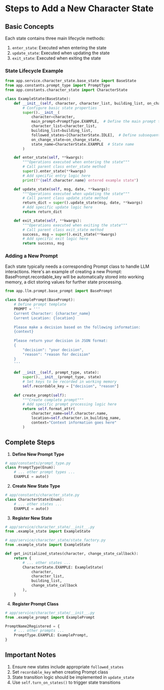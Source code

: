 # Steps to Add a New Character State

## Basic Concepts

Each state contains three main lifecycle methods:

1. `enter_state`: Executed when entering the state
2. `update_state`: Executed when updating the state
3. `exit_state`: Executed when exiting the state

### State Lifecycle Example

```python
from app.service.character_state.base_state import BaseState
from app.constants.prompt_type import PromptType
from app.constants.character_state import CharacterState

class ExampleState(BaseState):
    def __init__(self, character, character_list, building_list, on_change_state):
        # Configure basic state properties
        super().__init__(
            character=character,
            main_prompt=PromptType.EXAMPLE,  # Define the main prompt type used by the state
            character_list=character_list,
            building_list=building_list,
            followed_states=[CharacterState.IDLE],  # Define subsequent states that can be transitioned to
            on_change_state=on_change_state,
            state_name=CharacterState.EXAMPLE  # State name
        )

    def enter_state(self, **kwargs):
        """Operations executed when entering the state"""
        # Call parent class enter_state method
        super().enter_state(**kwargs)
        # Add specific entry logic here
        print(f"{self.character.name} entered example state")

    def update_state(self, msg, date, **kwargs):
        """Operations executed when updating the state"""
        # Call parent class update_state method
        return_dict = super().update_state(msg, date, **kwargs)
        # Add specific update logic here
        return return_dict

    def exit_state(self, **kwargs):
        """Operations executed when exiting the state"""
        # Call parent class exit_state method
        success, msg = super().exit_state(**kwargs)
        # Add specific exit logic here
        return success, msg
```

### Adding a New Prompt

Each state typically needs a corresponding Prompt class to handle LLM interactions. Here's an example of creating a new Prompt:
BasePrompt.recordable_key will be automatically stored into working memory, a dict storing values for further state processing. 
```python
from app.llm.prompt.base_prompt import BasePrompt

class ExamplePrompt(BasePrompt):
    # Define prompt template
    PROMPT = '''
    Current Character: {character_name}
    Current Location: {location}
    
    Please make a decision based on the following information:
    {context}
    
    Please return your decision in JSON format:
    {
        "decision": "your decision",
        "reason": "reason for decision"
    }
    '''
    
    def __init__(self, prompt_type, state):
        super().__init__(prompt_type, state)
        # Set keys to be recorded in working memory
        self.recordable_key = ["decision", "reason"]
        
    def create_prompt(self):
        """Create complete prompt"""
        # Add specific prompt processing logic here
        return self.format_attr(
            character_name=self.character.name,
            location=self.character.in_building_name,
            context="Context information goes here"
        )
```

## Complete Steps

1. **Define New Prompt Type**
```python
# app/constants/prompt_type.py
class PromptType(Enum):
    # ... other prompt types ...
    EXAMPLE = auto()
```

2. **Create New State Type**
```python
# app/constants/character_state.py
class CharacterState(Enum):
    # ... other states ...
    EXAMPLE = auto()
```

3. **Register New State**
```python
# app/service/character_state/__init__.py
from .example_state import ExampleState
```

```python
# app/service/character_state/state_factory.py
from .example_state import ExampleState

def get_initialized_states(character, change_state_callback):
    return {
        # ... other states ...
        CharacterState.EXAMPLE: ExampleState(
            character,
            character_list,
            building_list,
            change_state_callback
        ),
    }
```

4. **Register Prompt Class**
```python
# app/service/character_state/__init__.py
from .example_prompt import ExamplePrompt

PromptName2Registered = {
    # ... other prompts ...
    PromptType.EXAMPLE: ExamplePrompt,
}
```

## Important Notes

1. Ensure new states include appropriate `followed_states`
2. Set `recordable_key` when creating Prompt class
3. State transition logic should be implemented in `update_state`
4. Use `self.turn_on_states()` to trigger state transitions


